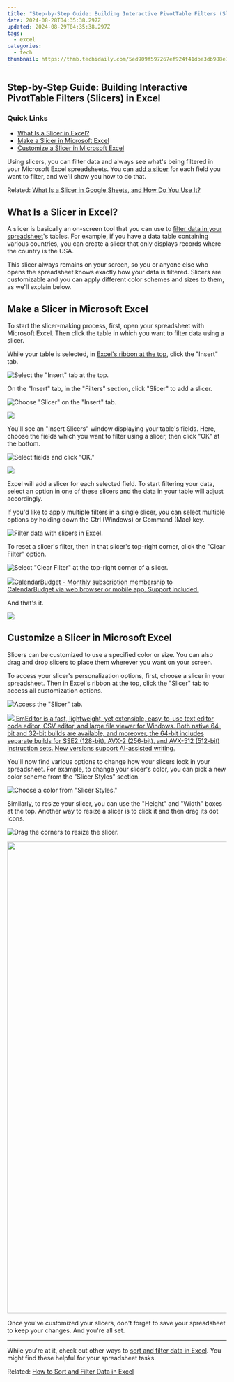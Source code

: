 ```yaml
---
title: "Step-by-Step Guide: Building Interactive PivotTable Filters (Slicers) in Excel"
date: 2024-08-28T04:35:38.297Z
updated: 2024-08-29T04:35:38.297Z
tags:
  - excel
categories:
  - tech
thumbnail: https://thmb.techidaily.com/5ed909f597267ef924f41dbe3db988e7da363a5d5c3d20cd43f4003c2eedf878.jpg
---
```


## Step-by-Step Guide: Building Interactive PivotTable Filters (Slicers) in Excel

### Quick Links

* [What Is a Slicer in Excel?](https://blog-min.techidaily.com/how-to-recover-old-music-from-your-poco-by-fonelab-android-recover-music/)
* [Make a Slicer in Microsoft Excel](https://facebook-video-recording.techidaily.com/new-2024-approved-fb-sounds-unlimited-grab-and-go/)
* [Customize a Slicer in Microsoft Excel](https://extra-support.techidaily.com/new-professional-techniques-for-iphone-picture-inversion/)

 Using slicers, you can filter data and always see what's being filtered in your Microsoft Excel spreadsheets. You can [add a slicer](https://screen-mirroring-recording.techidaily.com/in-2024-begin-recording-your-webcam-via-vlc-player/) for each field you want to filter, and we'll show you how to do that.

Related: [What Is a Slicer in Google Sheets, and How Do You Use It?](https://screen-mirroring-recording.techidaily.com/in-2024-begin-recording-your-webcam-via-vlc-player/) 

##  What Is a Slicer in Excel?

 A slicer is basically an on-screen tool that you can use to [filter data in your spreadsheet](https://blog-min.techidaily.com/how-to-install-device-drivers-manually-on-windows-10-by-drivereasy-guide/)'s tables. For example, if you have a data table containing various countries, you can create a slicer that only displays records where the country is the USA.

 This slicer always remains on your screen, so you or anyone else who opens the spreadsheet knows exactly how your data is filtered. Slicers are customizable and you can apply different color schemes and sizes to them, as we'll explain below.

##  Make a Slicer in Microsoft Excel

 To start the slicer-making process, first, open your spreadsheet with Microsoft Excel. Then click the table in which you want to filter data using a slicer.

 While your table is selected, in [Excel's ribbon at the top](https://screen-mirror.techidaily.com/in-2024-how-to-mirror-honor-play-40c-to-mac-drfone-by-drfone-android/), click the "Insert" tab.

![Select the "Insert" tab at the top.](https://static1.howtogeekimages.com/wordpress/wp-content/uploads/2022/02/1-excel-insert-tab.png) 

 On the "Insert" tab, in the "Filters" section, click "Slicer" to add a slicer.

![Choose "Slicer" on the "Insert" tab.](https://static1.howtogeekimages.com/wordpress/wp-content/uploads/2022/02/2-add-slicer-excel.png) 

<!-- affiliate ads begin -->
<a href="https://store.advancedwebranking.com/order/checkout.php?PRODS=4715051&QTY=1&AFFILIATE=108875&CART=1"><img src="https://secure.avangate.com/images/merchant/14edc6ebfdae2e23bbed83d67f50e983/products/33_awr%20logo.png" border="0"></a>
<!-- affiliate ads end -->
 You'll see an "Insert Slicers" window displaying your table's fields. Here, choose the fields which you want to filter using a slicer, then click "OK" at the bottom.

![Select fields and click "OK."](https://static1.howtogeekimages.com/wordpress/wp-content/uploads/2022/02/3-select-slicer-fields.png) 

<!-- affiliate ads begin -->
<a href="https://store.massmailsoftware.com/order/checkout.php?PRODS=2069351&QTY=1&AFFILIATE=108875&CART=1"><img src="https://secure.avangate.com/images/merchant/dc87c13749315c7217cdc4ac692e704c/banera_for_partners-24_%282%29.jpg" border="0"></a>
<!-- affiliate ads end -->
 Excel will add a slicer for each selected field. To start filtering your data, select an option in one of these slicers and the data in your table will adjust accordingly.

 If you'd like to apply multiple filters in a single slicer, you can select multiple options by holding down the Ctrl (Windows) or Command (Mac) key.

![Filter data with slicers in Excel.](https://static1.howtogeekimages.com/wordpress/wp-content/uploads/2022/02/4-filter-data-with-slicers-excel.png) 

 To reset a slicer's filter, then in that slicer's top-right corner, click the "Clear Filter" option.

![Select "Clear Filter" at the top-right corner of a slicer.](https://static1.howtogeekimages.com/wordpress/wp-content/uploads/2022/02/5-reset-slicer-filter-excel.png) 

<!-- affiliate ads begin -->
<a href="https://secure.2checkout.com/order/checkout.php?PRODS=37701530&QTY=1&AFFILIATE=108875&CART=1"><img src="https://secure.avangate.com/images/merchant/6fe0c81e3f9438db11ebbfba6c5ce460/products/copy_cbLogo_with_text_blue.png" border="0">CalendarBudget - Monthly subscription membership to CalendarBudget via web browser or mobile app. Support included. </a>
<!-- affiliate ads end -->
 And that's it.

<!-- affiliate ads begin -->
<a href="https://shop.systoolsgroup.com/affiliate.php?ACCOUNT=SYSTOOBY&AFFILIATE=108875&PATH=https%3A%2F%2Fwww.systoolsgroup.com%3FAFFILIATE%3D108875%26RESOURCE%3DSysTools%2BGmail%2BBackup"><img src="https://www.systoolsgroup.com/box/gmail-backup.png" border="0"></a>
<!-- affiliate ads end -->
##  Customize a Slicer in Microsoft Excel

 Slicers can be customized to use a specified color or size. You can also drag and drop slicers to place them wherever you want on your screen.

 To access your slicer's personalization options, first, choose a slicer in your spreadsheet. Then in Excel's ribbon at the top, click the "Slicer" tab to access all customization options.

![Access the "Slicer" tab.](https://static1.howtogeekimages.com/wordpress/wp-content/uploads/2022/02/6-excel-slicer-tab.png) 

<!-- affiliate ads begin -->
<a href="https://shop.emeditor.com/order/checkout.php?PRODS=4610657&QTY=1&AFFILIATE=108875&CART=1"><img src="https://www.emeditor.com/wp-content/uploads/2024/06/emeditor_chat_ai.png" border="0">
EmEditor is a fast, lightweight, yet extensible, easy-to-use text editor, code editor, CSV editor, and large file viewer for Windows. Both native 64-bit and 32-bit builds are available, and moreover, the 64-bit includes separate builds for SSE2 (128-bit), AVX-2 (256-bit), and AVX-512 (512-bit) instruction sets. New versions support AI-assisted writing.</a>
<!-- affiliate ads end -->
 You'll now find various options to change how your slicers look in your spreadsheet. For example, to change your slicer's color, you can pick a new color scheme from the "Slicer Styles" section.

![Choose a color from "Slicer Styles."](https://static1.howtogeekimages.com/wordpress/wp-content/uploads/2022/02/7-change-slicer-color.png) 

 Similarly, to resize your slicer, you can use the "Height" and "Width" boxes at the top. Another way to resize a slicer is to click it and then drag its dot icons.

![Drag the corners to resize the slicer.](https://static1.howtogeekimages.com/wordpress/wp-content/uploads/2022/02/8-resize-slicer-excel.png) 

<!-- affiliate ads begin -->
<a href="https://parisrhonecom.sjv.io/c/5597632/1922358/21553" target="_top" id="1922358"><img src="//a.impactradius-go.com/display-ad/21553-1922358" border="0" alt="" width="1080" height="1080"/></a><img height="0" width="0" src="https://imp.pxf.io/i/5597632/1922358/21553" style="position:absolute;visibility:hidden;" border="0" />
<!-- affiliate ads end -->
 Once you've customized your slicers, don't forget to save your spreadsheet to keep your changes. And you're all set.

---

 While you're at it, check out other ways to [sort and filter data in Excel](https://facebook-video-share.techidaily.com/free-audio-treasures-to-amplify-youtube-in-2024/). You might find these helpful for your spreadsheet tasks.

Related: [How to Sort and Filter Data in Excel](https://facebook-video-share.techidaily.com/free-audio-treasures-to-amplify-youtube-in-2024/)

<ins class="adsbygoogle"
     style="display:block"
     data-ad-format="autorelaxed"
     data-ad-client="ca-pub-7571918770474297"
     data-ad-slot="1223367746"></ins>



<ins class="adsbygoogle"
     style="display:block"
     data-ad-client="ca-pub-7571918770474297"
     data-ad-slot="8358498916"
     data-ad-format="auto"
     data-full-width-responsive="true"></ins>



